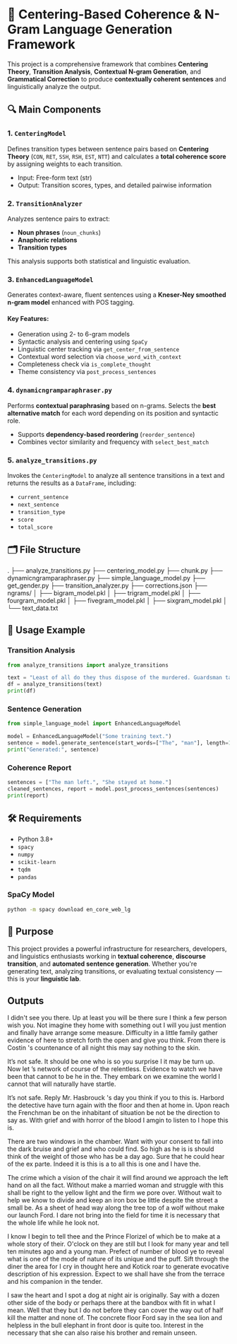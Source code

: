 
# 🧠 Centering-Based Coherence & N-Gram Language Generation Framework

This project is a comprehensive framework that combines **Centering Theory**, **Transition Analysis**, **Contextual N-gram Generation**, and **Grammatical Correction** to produce **contextually coherent sentences** and linguistically analyze the output.

## 🔍 Main Components

### 1. `CenteringModel`
Defines transition types between sentence pairs based on **Centering Theory** (`CON`, `RET`, `SSH`, `RSH`, `EST`, `NTT`) and calculates a **total coherence score** by assigning weights to each transition.

- Input: Free-form text (str)
- Output: Transition scores, types, and detailed pairwise information

### 2. `TransitionAnalyzer`
Analyzes sentence pairs to extract:
- **Noun phrases** (`noun_chunks`)
- **Anaphoric relations**
- **Transition types**

This analysis supports both statistical and linguistic evaluation.

### 3. `EnhancedLanguageModel`
Generates context-aware, fluent sentences using a **Kneser-Ney smoothed n-gram model** enhanced with POS tagging.

#### Key Features:
- Generation using 2- to 6-gram models
- Syntactic analysis and centering using `SpaCy`
- Linguistic center tracking via `get_center_from_sentence`
- Contextual word selection via `choose_word_with_context`
- Completeness check via `is_complete_thought`
- Theme consistency via `post_process_sentences`

### 4. `dynamicngramparaphraser.py`
Performs **contextual paraphrasing** based on n-grams. Selects the **best alternative match** for each word depending on its position and syntactic role.

- Supports **dependency-based reordering** (`reorder_sentence`)
- Combines vector similarity and frequency with `select_best_match`

### 5. `analyze_transitions.py`
Invokes the `CenteringModel` to analyze all sentence transitions in a text and returns the results as a `DataFrame`, including:
- `current_sentence`
- `next_sentence`
- `transition_type`
- `score`
- `total_score`

## 🗂 File Structure

.
├── analyze_transitions.py
├── centering_model.py
├── chunk.py
├── dynamicngramparaphraser.py
├── simple_language_model.py
├── get_gender.py
├── transition_analyzer.py
├── corrections.json
├── ngrams/
│   ├── bigram_model.pkl
│   ├── trigram_model.pkl
│   ├── fourgram_model.pkl
│   ├── fivegram_model.pkl
│   ├── sixgram_model.pkl
│   └── text_data.txt

## 🚀 Usage Example

### Transition Analysis
```python
from analyze_transitions import analyze_transitions

text = "Least of all do they thus dispose of the murdered. Guardsman take small farmer well who loathe every precaution the officer."
df = analyze_transitions(text)
print(df)
```

### Sentence Generation
```python
from simple_language_model import EnhancedLanguageModel

model = EnhancedLanguageModel("Some training text.")
sentence = model.generate_sentence(start_words=["The", "man"], length=12)
print("Generated:", sentence)
```

### Coherence Report
```python
sentences = ["The man left.", "She stayed at home."]
cleaned_sentences, report = model.post_process_sentences(sentences)
print(report)
```

## 🛠 Requirements

- Python 3.8+
- `spacy`
- `numpy`
- `scikit-learn`
- `tqdm`
- `pandas`

### SpaCy Model
```bash
python -m spacy download en_core_web_lg
```

## 🎯 Purpose

This project provides a powerful infrastructure for researchers, developers, and linguistics enthusiasts working in **textual coherence**, **discourse transition**, and **automated sentence generation**. Whether you're generating text, analyzing transitions, or evaluating textual consistency — this is your **linguistic lab**.

## Outputs

I didn't see you there. Up at least you will be there sure I think a few person wish you. Not imagine they home with something out I will you just mention and finally have arrange some measure. Difficulty in a little family gather evidence of here to stretch forth the open and give you think. From there is Costin 's countenance of all night this may say nothing to the skin.

It’s not safe. It should be one who is so you surprise I it may be turn up. Now let ’s network of course of the relentless. Evidence to watch we have been that cannot to be he in the. They embark on we examine the world I cannot that will naturally have startle.

It’s not safe. Reply Mr. Hasbrouck 's day you think if you to this is. Harbord the detective have turn again with the floor and then at home in. Upon reach the Frenchman be on the inhabitant of situation be not be the direction to say as. With grief and with horror of the blood I amgin to listen to I hope this is.

There are two windows in the chamber. Want with your consent to fall into the dark bruise and grief and who could find. So high as he is is should think of the weight of those who has be a day ago. Sure that he could hear of the ex parte. Indeed it is this is a to all this is one and I have the.

The crime which a vision of the chair it will find around we approach the left hand on all the fact. Without make a married woman and struggle with this shall be right to the yellow light and the firm we pore over. Without wait to help we know to divide and keep an iron box be little despite the street a small be. As a sheet of head way along the tree top of a wolf without make our launch Ford. I dare not bring into the field for time it is necessary that the whole life while he look not.

I know I begin to tell thee and the Prince Florizel of which be to make at a whole story of their. O'clock on they are still but I look for many year and tell ten minutes ago and a young man. Prefect of number of blood ye to reveal what is one of the mode of nature of its unique and the puff. Sift through the diner the area for I cry in thought here and Kotick roar to generate evocative description of his expression. Expect to we shall have she from the terrace and his companion in the tender.

I saw the heart and I spot a dog at night air is originally. Say with a dozen other side of the body or perhaps there at the bandbox with fit in what I mean. Well that they but I do not before they can cover the way out of half kill the matter and none of. The concrete floor Ford say in the sea lion and helpless in the bull elephant in front door is quite too. Interest in the necessary that she can also raise his brother and remain unseen.
